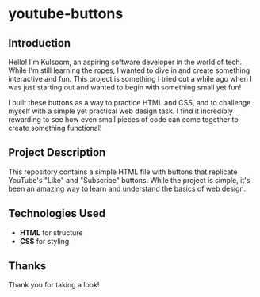 ﻿# youtube-buttons

## Introduction
Hello! I'm Kulsoom, an aspiring software developer in the world of tech. While I'm still learning the ropes, I wanted to dive in and create something interactive and fun. This project is something I tried out a while ago when I was just starting out and wanted to begin with something small yet fun!

I built these buttons as a way to practice HTML and CSS, and to challenge myself with a simple yet practical web design task. I find it incredibly rewarding to see how even small pieces of code can come together to create something functional!

## Project Description
This repository contains a simple HTML file with buttons that replicate YouTube's "Like" and "Subscribe" buttons. While the project is simple, it's been an amazing way to learn and understand the basics of web design. 

## Technologies Used
- **HTML** for structure
- **CSS** for styling

## Thanks
Thank you for taking a look! 
